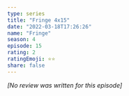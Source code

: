 ```yaml
---
type: series
title: "Fringe 4x15"
date: "2022-03-18T17:26:26"
name: "Fringe"
season: 4
episode: 15
rating: 2
ratingEmoji: ⭐️⭐️
share: false
---
```


_[No review was written for this episode]_
